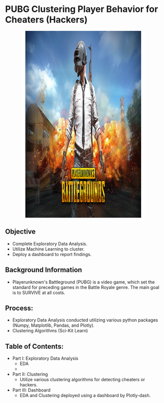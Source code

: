 # PUBG Clustering Player Behavior for Cheaters (Hackers)

<p align="center">
  <img width="400" height="600" src="assets/PUBG_logo.png">
</p>



## Objective
* Complete Exploratory Data Analysis.
* Utilize Machine Learning to cluster.
* Deploy a dashboard to report findings.

## Background Information
* Playerunknown's Battleground (PUBG) is a video game, which set the standard for preceding games in the Battle Royale genre. The main goal is to SURVIVE at all costs.

## Process:
* Exploratory Data Analysis conducted utilizing various python packages (Numpy, Matplotlib, Pandas, and Plotly).
* Clustering Algorithms (Sci-Kit Learn)


## Table of Contents:
* Part I: Exploratory Data Analysis
    * EDA
	* 
* Part II: Clustering
    * Utilize various clustering algorithms for detecting cheaters or hackers.
* Part III: Dashboard
    * EDA and Clustering deployed using a dashboard by Plotly-dash.

